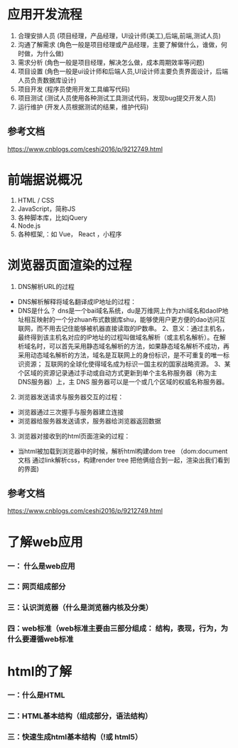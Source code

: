 # 应用开发流程
1. 合理安排人员 (项目经理，产品经理，UI设计师(美工),后端,前端,测试人员)  
2. 沟通了解需求 (角色一般是项目经理或产品经理，主要了解做什么，谁做，何时做，为什么做)
3. 需求分析 (角色一般是项目经理，解决怎么做，成本周期效率等问题)
4. 项目设置 (角色一般是ui设计师和后端人员,UI设计师主要负责界面设计，后端人员负责数据库设计)
5. 项目开发 (程序员使用开发工具编写代码)
6. 项目测试 (测试人员使用各种测试工具测试代码，发现bug提交开发人员)
7. 运行维护 (开发人员根据测试的结果，维护代码)

## 参考文档  
https://www.cnblogs.com/ceshi2016/p/9212749.html


# 前端据说概况
1. HTML / CSS
2. JavaScript，简称JS
3. 各种脚本库，比如jQuery
4. Node.js
5. 各种框架,：如 Vue， React ，小程序

# 浏览器页面渲染的过程
1. DNS解析URL的过程
- DNS解析解释将域名翻译成IP地址的过程：
- DNS是什么？
dns是一个bai域名系统，du是万维网上作为zhi域名和daoIP地址相互映射的一个分zhuan布式数据库shu，能够使用户更方便的dao访问互联网，而不用去记住能够被机器直接读取的IP数串。
2、意义：通过主机名，最终得到该主机名对应的IP地址的过程叫做域名解析（或主机名解析）。在解析域名时，可以首先采用静态域名解析的方法，如果静态域名解析不成功，再采用动态域名解析的方法，域名是互联网上的身份标识，是不可重复的唯一标识资源； 互联网的全球化使得域名成为标识一国主权的国家战略资源。
3、某个区域的资源记录通过手动或自动方式更新到单个主名称服务器（称为主 DNS服务器）上，主 DNS 服务器可以是一个或几个区域的权威名称服务器。
2. 浏览器发送请求与服务器交互的过程：
- 浏览器通过三次握手与服务器建立连接
- 浏览器给服务器发送请求，服务器给浏览器返回数据
3. 浏览器对接收到的html页面渲染的过程：
- 当html被加载到浏览器中的时候，解析html构建dom tree （dom:document 文档 通过link解析css，构建render tree 把他俩组合到一起，渲染出我们看到的界面)

## 参考文档
https://www.cnblogs.com/ceshi2016/p/9212749.html

# 了解web应用
### 一： 什么是web应用
### 二：网页组成部分
### 三：认识浏览器（什么是浏览器内核及分类）
### 四：web标准（web标准主要由三部分组成： **结构，表现，行为**，为什么要遵循web标准

# html的了解
### 一：什么是HTML
### 二：HTML基本结构（组成部分，语法结构）
### 三：快速生成html基本结构（!或 html5）
